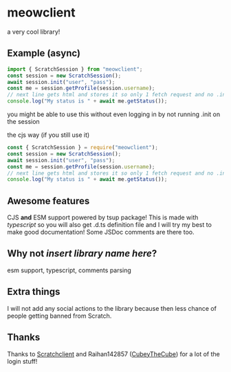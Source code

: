 # meowclient
a very cool library!

## Example (async)
```js
import { ScratchSession } from "meowclient";
const session = new ScratchSession();
await session.init("user", "pass");
const me = session.getProfile(session.username);
// next line gets html and stores it so only 1 fetch request and no .init function - recreate the object to reset it
console.log("My status is " + await me.getStatus());
```
you might be able to use this without even logging in by not running .init on the session

the cjs way (if you still use it)
```js
const { ScratchSession } = require("meowclient");
const session = new ScratchSession();
await session.init("user", "pass");
const me = session.getProfile(session.username);
// next line gets html and stores it so only 1 fetch request and no .init function - recreate the object to reset it
console.log("My status is " + await me.getStatus());
```

## Awesome features

CJS **and** ESM support powered by tsup package!
This is made with _typescript_ so you will also get .d.ts definition file and I will try my best to make good documentation! Some JSDoc comments are there too.

## Why not _insert library name here_?
esm support, typescript, comments parsing

## Extra things
I will not add any social actions to the library because then less chance of people getting banned from Scratch.

## Thanks
Thanks to [Scratchclient](https://github.com/CubeyTheCube/scratchclient) and Raihan142857 ([CubeyTheCube](https://github.com/CubeyTheCube)) for a lot of the login stuff!
